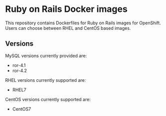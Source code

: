 Ruby on Rails Docker images
===========================

This repository contains Dockerfiles for Ruby on Rails images for OpenShift.
Users can choose between RHEL and CentOS based images.


Versions
---------------
MySQL versions currently provided are:
* ror-4.1
* ror-4.2

RHEL versions currently supported are:
* RHEL7

CentOS versions currently supported are:
* CentOS7
